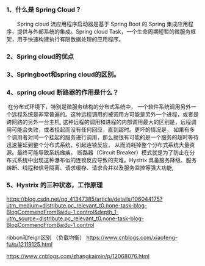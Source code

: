 ### 1、什么是 Spring Cloud？

　　Spring cloud 流应用程序启动器是基于 Spring Boot 的 Spring 集成应用程序，提供与外部系统的集成。Spring cloud Task，一个生命周期短暂的微服务框架，用于快速构建执行有限数据处理的应用程序。

### 2、Spring cloud的优点

### 3、Springboot和spring cloud的区别。



### 4、spring cloud 断路器的作用是什么？

​	在分布式环境下，特别是微服务结构的分布式系统中， 一个软件系统调用另外一个远程系统是非常普遍的。这种远程调用的被调用方可能是另外一个进程，或者是跨网路的另外一台主机, 这种远程的调用和进程的内部调用最大的区别是，远程调用可能会失败，或者挂起而没有任何回应，直到超时。更坏的情况是， 如果有多个调用者对同一个挂起的服务进行调用，那么就很有可能的是一个服务的超时等待迅速蔓延到整个分布式系统，引起连锁反应， 从而消耗掉整个分布式系统大量资源。最终可能导致系统瘫痪。
断路器（Circuit Breaker）模式就是为了防止在分布式系统中出现这种瀑布似的连锁反应导致的灾难。Hystrix 具备服务降级、服务熔断、线程和信号隔离、请求缓存、请求合并以及服务监控等强大功能,

### 5、Hystrix 的三种状态，工作原理


https://blog.csdn.net/qq_41347385/article/details/106044175?utm_medium=distribute.pc_relevant_t0.none-task-blog-BlogCommendFromBaidu-1.control&depth_1-utm_source=distribute.pc_relevant_t0.none-task-blog-BlogCommendFromBaidu-1.control


ribbon和feign区别  （负载均衡）
https://www.cnblogs.com/xiaofeng-fu/p/12119125.html

https://www.cnblogs.com/zhangkaimin/p/12068076.html